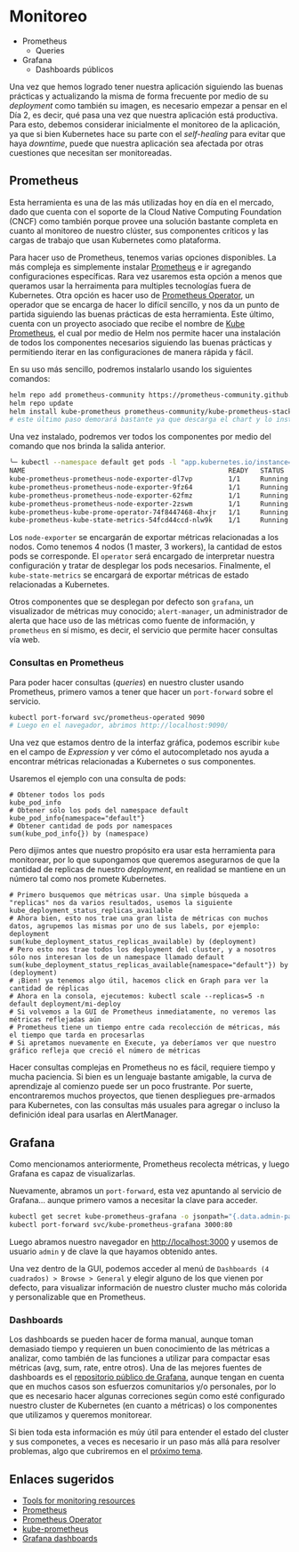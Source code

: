 # Monitoreo

- Prometheus
  - Queries
- Grafana
  - Dashboards públicos

Una vez que hemos logrado tener nuestra aplicación siguiendo las buenas prácticas y actualizando la misma de forma frecuente por medio de su *deployment* como también su imagen, es necesario empezar a pensar en el Día 2, es decir, qué pasa una vez que nuestra aplicación está productiva. Para esto, debemos considerar inicialmente el monitoreo de la aplicación, ya que si bien Kubernetes hace su parte con el *self-healing* para evitar que haya *downtime*, puede que nuestra aplicación sea afectada por otras cuestiones que necesitan ser monitoreadas.

## Prometheus

Esta herramienta es una de las más utilizadas hoy en día en el mercado, dado que cuenta con el soporte de la Cloud Native Computing Foundation (CNCF) como también porque provee una solución bastante completa en cuanto al monitoreo de nuestro clúster, sus componentes críticos y las cargas de trabajo que usan Kubernetes como plataforma.

Para hacer uso de Prometheus, tenemos varias opciones disponibles. La más compleja es simplemente instalar [Prometheus](https://prometheus.io/) e ir agregando configuraciones específicas. Rara vez usaremos esta opción a menos que queramos usar la herraimenta para multiples tecnologías fuera de Kubernetes. Otra opción es hacer uso de [Prometheus Operator](https://prometheus-operator.dev/), un operador que se encarga de hacer lo difícil sencillo, y nos da un punto de partida siguiendo las buenas prácticas de esta herramienta. Este último, cuenta con un proyecto asociado que recibe el nombre de [Kube Prometheus](https://github.com/prometheus-operator/kube-prometheus), el cual por medio de Helm nos permite hacer una instalación de todos los componentes necesarios siguiendo las buenas prácticas y permitiendo iterar en las configuraciones de manera rápida y fácil.

En su uso más sencillo, podremos instalarlo usando los siguientes comandos:

```bash
helm repo add prometheus-community https://prometheus-community.github.io/helm-charts
helm repo update
helm install kube-prometheus prometheus-community/kube-prometheus-stack
# este último paso demorará bastante ya que descarga el chart y lo instala
```

Una vez instalado, podremos ver todos los componentes por medio del comando que nos brinda la salida anterior.

```bash
╰─ kubectl --namespace default get pods -l "app.kubernetes.io/instance=kube-prometheus"
NAME                                                   READY   STATUS    RESTARTS   AGE
kube-prometheus-prometheus-node-exporter-dl7vp         1/1     Running   0          65s
kube-prometheus-prometheus-node-exporter-9fz64         1/1     Running   0          65s
kube-prometheus-prometheus-node-exporter-62fmz         1/1     Running   0          65s
kube-prometheus-prometheus-node-exporter-2zswm         1/1     Running   0          65s
kube-prometheus-kube-prome-operator-74f8447468-4hxjr   1/1     Running   0          65s
kube-prometheus-kube-state-metrics-54fcd44ccd-nlw9k    1/1     Running   0          65s
```

Los `node-exporter` se encargarán de exportar métricas relacionadas a los nodos. Como tenemos 4 nodos (1 master, 3 workers), la cantidad de estos pods se corresponde. El `operator` será encargado de interpretar nuestra configuración y tratar de desplegar los pods necesarios. Finalmente, el `kube-state-metrics` se encargará de exportar métricas de estado relacionadas a Kubernetes.

Otros componentes que se desplegan por defecto son `grafana`, un visualizador de métricas muy conocido; `alert-manager`, un administrador de alerta que hace uso de las métricas como fuente de información, y `prometheus` en sí mismo, es decir, el servicio que permite hacer consultas vía web.

### Consultas en Prometheus

Para poder hacer consultas (*queries*) en nuestro cluster usando Prometheus, primero vamos a tener que hacer un `port-forward` sobre el servicio.

```bash
kubectl port-forward svc/prometheus-operated 9090
# Luego en el navegador, abrimos http://localhost:9090/
```

Una vez que estamos dentro de la interfaz gráfica, podemos escribir `kube` en el campo de *Expression* y ver cómo el autocompletado nos ayuda a encontrar métricas relacionadas a Kubernetes o sus componentes.

Usaremos el ejemplo con una consulta de pods:

```promql
# Obtener todos los pods
kube_pod_info
# Obtener sólo los pods del namespace default
kube_pod_info{namespace="default"}
# Obtener cantidad de pods por namespaces
sum(kube_pod_info{}) by (namespace)
```

Pero dijimos antes que nuestro propósito era usar esta herramienta para monitorear, por lo que supongamos que queremos asegurarnos de que la cantidad de replicas de nuestro *deployment*, en realidad se mantiene en un número tal como nos promete Kubernetes.

```promql
# Primero busquemos que métricas usar. Una simple búsqueda a "replicas" nos da varios resultados, usemos la siguiente
kube_deployment_status_replicas_available
# Ahora bien, esto nos trae una gran lista de métricas con muchos datos, agrupemos las mismas por uno de sus labels, por ejemplo: deployment
sum(kube_deployment_status_replicas_available) by (deployment)
# Pero esto nos trae todos los deployment del cluster, y a nosotros sólo nos interesan los de un namespace llamado default
sum(kube_deployment_status_replicas_available{namespace="default"}) by (deployment)
# ¡Bien! ya tenemos algo útil, hacemos click en Graph para ver la cantidad de réplicas
# Ahora en la consola, ejecutemos: kubectl scale --replicas=5 -n default deployment/mi-deploy
# Si volvemos a la GUI de Prometheus inmediatamente, no veremos las métricas reflejadas aún
# Prometheus tiene un tiempo entre cada recolección de métricas, más el tiempo que tarda en procesarlas
# Si apretamos nuevamente en Execute, ya deberíamos ver que nuestro gráfico refleja que creció el número de métricas
```

Hacer consultas complejas en Prometheus no es fácil, requiere tiempo y mucha paciencia. Si bien es un lenguaje bastante amigable, la curva de aprendizaje al comienzo puede ser un poco frustrante. Por suerte, encontraremos muchos proyectos, que tienen despliegues pre-armados para Kubernetes, con las consultas más usuales para agregar o incluso la definición ideal para usarlas en AlertManager.

## Grafana

Como mencionamos anteriormente, Prometheus recolecta métricas, y luego Grafana es capaz de visualizarlas.

Nuevamente, abramos un `port-forward`, esta vez apuntando al servicio de Grafana... aunque primero vamos a necesitar la clave para acceder.

```bash
kubectl get secret kube-prometheus-grafana -o jsonpath="{.data.admin-password}" | base64 --decode ; echo
kubectl port-forward svc/kube-prometheus-grafana 3000:80
```

Luego abramos nuestro navegador en <http://localhost:3000> y usemos de usuario `admin` y de clave la que hayamos obtenido antes.

Una vez dentro de la GUI, podemos acceder al menú de `Dashboards (4 cuadrados) > Browse > General` y elegir alguno de los que vienen por defecto, para visualizar información de nuestro cluster mucho más colorida y personalizable que en Prometheus.

### Dashboards

Los dashboards se pueden hacer de forma manual, aunque toman demasiado tiempo y requieren un buen conocimiento de las métricas a analizar, como también de las funciones a utilizar para compactar esas métricas (avg, sum, rate, entre otros). Una de las mejores fuentes de dashboards es el [repositorio público de Grafana](https://grafana.com/grafana/dashboards/), aunque tengan en cuenta que en muchos casos son esfuerzos comunitarios y/o personales, por lo que es necesario hacer algunas correciones según como esté configurado nuestro cluster de Kubernetes (en cuanto a métricas) o los componentes que utilizamos y queremos monitorear.

Si bien toda esta información es múy útil para entender el estado del cluster y sus componetes, a veces es necesario ir un paso más allá para resolver problemas, algo que cubriremos en el [próximo tema](07-troubleshooting.md).

## Enlaces sugeridos

- [Tools for monitoring resources](https://kubernetes.io/docs/tasks/debug/debug-cluster/resource-usage-monitoring/)
- [Prometheus](https://prometheus.io/)
- [Prometheus Operator](https://prometheus-operator.dev/)
- [kube-prometheus](https://github.com/prometheus-operator/kube-prometheus)
- [Grafana dashboards](https://grafana.com/grafana/dashboards/)